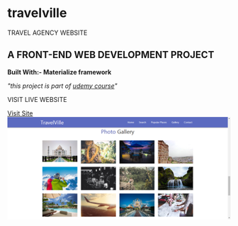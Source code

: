 # travelville
TRAVEL AGENCY WEBSITE 
<h2>A FRONT-END WEB DEVELOPMENT PROJECT</h2>
<p><b>Built With:- Materialize framework</b></p>
<p><i>"this project is part of <a href="https://www.udemy.com/materialize-css-from-scratch-with-5-projects/"> udemy course</a>"</i></p>
<p>VISIT LIVE WEBSITE</p>
<a href="https://kunalbagnial.github.io/travelville/" target="_blank">Visit Site</a>
<img src="screenshot.png" alt="live website"/>
